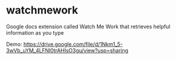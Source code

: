 # watchmework
Google docs extension called Watch Me Work that retrieves helpful information as you type

Demo: https://drive.google.com/file/d/1Nkm1_5-3wVb_uYM_4LFNI0trAHIsO3gu/view?usp=sharing
